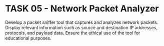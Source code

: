 # TASK 05 - Network Packet Analyzer

Develop a packet sniffer tool that captures and analyzes network packets. Display relevant information such as source and destination IP addresses, protocols, and payload data. Ensure the ethical use of the tool for educational purposes.
